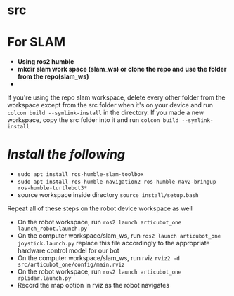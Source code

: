 # src

# For SLAM
- **Using ros2 humble**
- **mkdir slam work space (slam_ws) or clone the repo and use the folder from the repo(slam_ws)**
-
If you're using the repo slam workspace, delete every other folder from the workspace except from the src folder when it's on your device and run `colcon build --symlink-install` in the directory. If you made a new workspace, copy the src folder into it and run `colcon build --symlink-install`

# *Install the following*
- `sudo apt install ros-humble-slam-toolbox`
- `sudo apt install ros-humble-navigation2 ros-humble-nav2-bringup ros-humble-turtlebot3*`
- source workspace inside directory `source install/setup.bash`

Repeat all of these steps on the robot device workspace as well
- On the robot workspace, run `ros2 launch articubot_one launch_robot.launch.py`
- On the computer workspace/slam_ws, run `ros2 launch articubot_one joystick.launch.py` replace this file accordingly to the appropriate hardware control model for our bot
- On the computer workspace/slam_ws, run rviz `rviz2 -d src/articubot_one/config/main.rviz`
- On the robot workspace, run `ros2 launch articubot_one rplidar.launch.py`
- Record the map option in rviz as the robot navigates
